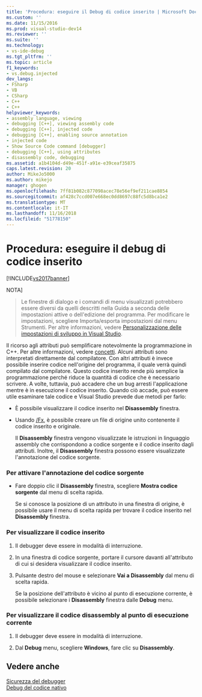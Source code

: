 ```yaml
---
title: 'Procedura: eseguire il Debug di codice inserito | Microsoft Docs'
ms.custom: ''
ms.date: 11/15/2016
ms.prod: visual-studio-dev14
ms.reviewer: ''
ms.suite: ''
ms.technology:
- vs-ide-debug
ms.tgt_pltfrm: ''
ms.topic: article
f1_keywords:
- vs.debug.injected
dev_langs:
- FSharp
- VB
- CSharp
- C++
- C++
helpviewer_keywords:
- assembly language, viewing
- debugging [C++], viewing assembly code
- debugging [C++], injected code
- debugging [C++], enabling source annotation
- injected code
- Show Source Code command [debugger]
- debugging [C++], using attributes
- disassembly code, debugging
ms.assetid: a1b4104d-d49e-451f-a91e-e39ceaf35875
caps.latest.revision: 20
author: MikeJo5000
ms.author: mikejo
manager: ghogen
ms.openlocfilehash: 7ff81b082c877098acec78e56ef9ef211cae8854
ms.sourcegitcommit: af428c7ccd007e668ec0dd8697c88fc5d8bca1e2
ms.translationtype: MT
ms.contentlocale: it-IT
ms.lasthandoff: 11/16/2018
ms.locfileid: "51778150"
---
```

# <a name="how-to-debug-injected-code"></a>Procedura: eseguire il debug di codice inserito
[!INCLUDE[vs2017banner](../includes/vs2017banner.md)]

NOTA]
>  Le finestre di dialogo e i comandi di menu visualizzati potrebbero essere diversi da quelli descritti nella Guida a seconda delle impostazioni attive o dell'edizione del programma. Per modificare le impostazioni, scegliere Importa/esporta impostazioni dal menu Strumenti. Per altre informazioni, vedere [Personalizzazione delle impostazioni di sviluppo in Visual Studio](http://msdn.microsoft.com/en-us/22c4debb-4e31-47a8-8f19-16f328d7dcd3).  
  
 Il ricorso agli attributi può semplificare notevolmente la programmazione in C++. Per altre informazioni, vedere [concetti](http://msdn.microsoft.com/library/563e7e7c-65e1-44f4-b0b2-da04a6c1bc9e). Alcuni attributi sono interpretati direttamente dal compilatore. Con altri attributi è invece possibile inserire codice nell'origine del programma, il quale verrà quindi compilato dal compilatore. Questo codice inserito rende più semplice la programmazione perché riduce la quantità di codice che è necessario scrivere. A volte, tuttavia, può accadere che un bug arresti l'applicazione mentre è in esecuzione il codice inserito. Quando ciò accade, può essere utile esaminare tale codice e Visual Studio prevede due metodi per farlo:  
  
- È possibile visualizzare il codice inserito nel **Disassembly** finestra.  
  
- Usando [/Fx](http://msdn.microsoft.com/library/14f0e301-3bab-45a3-bbdf-e7ce66f20560), è possibile creare un file di origine unito contenente il codice inserito e originale.  
  
  Il **Disassembly** finestra vengono visualizzate le istruzioni in linguaggio assembly che corrispondono a codice sorgente e il codice inserito dagli attributi. Inoltre, il **Disassembly** finestra possono essere visualizzate l'annotazione del codice sorgente.  
  
### <a name="to-turn-on-source-annotation"></a>Per attivare l'annotazione del codice sorgente  
  
-   Fare doppio clic il **Disassembly** finestra, scegliere **Mostra codice sorgente** dal menu di scelta rapida.  
  
     Se si conosce la posizione di un attributo in una finestra di origine, è possibile usare il menu di scelta rapida per trovare il codice inserito nel **Disassembly** finestra.  
  
### <a name="to-view-injected-code"></a>Per visualizzare il codice inserito  
  
1.  Il debugger deve essere in modalità di interruzione.  
  
2.  In una finestra di codice sorgente, portare il cursore davanti all'attributo di cui si desidera visualizzare il codice inserito.  
  
3.  Pulsante destro del mouse e selezionare **Vai a Disassembly** dal menu di scelta rapida.  
  
     Se la posizione dell'attributo è vicino al punto di esecuzione corrente, è possibile selezionare i **Disassembly** finestra dalle **Debug** menu.  
  
### <a name="to-view-the-disassembly-code-at-the-current-execution-point"></a>Per visualizzare il codice disassembly al punto di esecuzione corrente  
  
1.  Il debugger deve essere in modalità di interruzione.  
  
2.  Dal **Debug** menu, scegliere **Windows**, fare clic su **Disassembly**.  
  
## <a name="see-also"></a>Vedere anche  
 [Sicurezza del debugger](../debugger/debugger-security.md)   
 [Debug del codice nativo](../debugger/debugging-native-code.md)



